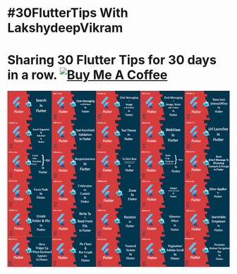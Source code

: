 # #30FlutterTips With LakshydeepVikram

# Sharing 30 Flutter Tips for 30 days in a row.                             <a href="https://www.buymeacoffee.com/lakshydeep14" target="_blank"><img src="https://cdn.buymeacoffee.com/buttons/v2/default-yellow.png" alt="Buy Me A Coffee" style="height: 60px !important;width: 217px !important;" ></a>

<img src="/fluttertips.png" alt="flutter"  height="400" width="700"/>
